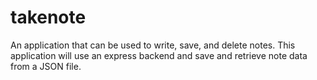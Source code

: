 # takenote

An application that can be used to write, save, and delete notes. This application will use an express backend and save and retrieve note data from a JSON file.